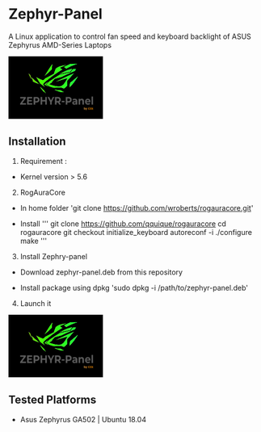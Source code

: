 # Zephyr-Panel
A Linux application to control fan speed and keyboard backlight of ASUS Zephyrus AMD-Series Laptops

[//]: # (Image Reference)

[image1]: ./img/Panel_logo.png
[image2]: ./img/Main_panel.png

![alt_text][image1]

## Installation

1. Requirement :
* Kernel version > 5.6

2. RogAuraCore 

* In home folder 
'git clone https://github.com/wroberts/rogauracore.git'

* Install
'''
git clone https://github.com/qquique/rogauracore
cd rogauracore 
git checkout initialize_keyboard
autoreconf -i 
./configure
make 
'''

3. Install Zephry-panel

* Download zephyr-panel.deb from this repository 

* Install package using dpkg
'sudo dpkg -i /path/to/zephyr-panel.deb'

4. Launch it 

![alt_text][image1]


## Tested Platforms

* Asus Zephyrus GA502 | Ubuntu 18.04 

